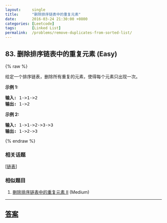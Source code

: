 ```yaml
---
layout:     single
title:      "删除排序链表中的重复元素"
date:       2016-03-24 21:30:00 +0800
categories: [Leetcode]
tags:       [Linked List]
permalink:  /problems/remove-duplicates-from-sorted-list/
---
```


## 83. 删除排序链表中的重复元素 (Easy)

{% raw %}

<p>给定一个排序链表，删除所有重复的元素，使得每个元素只出现一次。</p>

<p><strong>示例&nbsp;1:</strong></p>

<pre><strong>输入:</strong> 1-&gt;1-&gt;2
<strong>输出:</strong> 1-&gt;2
</pre>

<p><strong>示例&nbsp;2:</strong></p>

<pre><strong>输入:</strong> 1-&gt;1-&gt;2-&gt;3-&gt;3
<strong>输出:</strong> 1-&gt;2-&gt;3</pre>

{% endraw %}

### 相关话题
  [[链表](https://github.com/openset/leetcode/tree/master/tag/linked-list/README.md)]

### 相似题目
  1. [删除排序链表中的重复元素 II](/problems/remove-duplicates-from-sorted-list-ii) (Medium)

---

## [答案](https://github.com/openset/leetcode/tree/master/problems/remove-duplicates-from-sorted-list)
